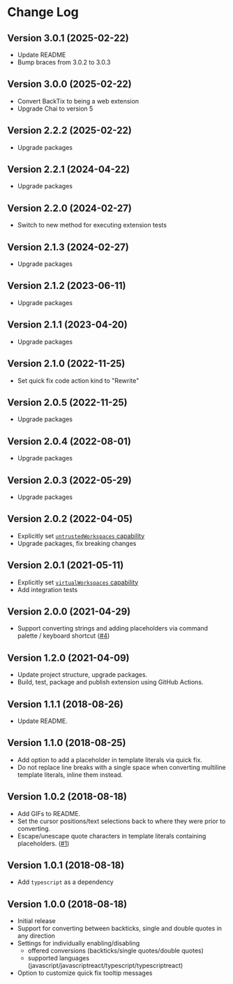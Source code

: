 # Change Log
## Version 3.0.1 (2025-02-22)
- Update README
- Bump braces from 3.0.2 to 3.0.3

## Version 3.0.0 (2025-02-22)
- Convert BackTix to being a web extension
- Upgrade Chai to version 5

## Version 2.2.2 (2025-02-22)
- Upgrade packages

## Version 2.2.1 (2024-04-22)
- Upgrade packages

## Version 2.2.0 (2024-02-27)
- Switch to new method for executing extension tests

## Version 2.1.3 (2024-02-27)
- Upgrade packages

## Version 2.1.2 (2023-06-11)
- Upgrade packages

## Version 2.1.1 (2023-04-20)
- Upgrade packages

## Version 2.1.0 (2022-11-25)
- Set quick fix code action kind to "Rewrite"

## Version 2.0.5 (2022-11-25)
- Upgrade packages

## Version 2.0.4 (2022-08-01)
- Upgrade packages

## Version 2.0.3 (2022-05-29)
- Upgrade packages

## Version 2.0.2 (2022-04-05)
- Explicitly set [`untrustedWorkspaces` capability][u_1.56_1]
- Upgrade packages, fix breaking changes

## Version 2.0.1 (2021-05-11)
- Explicitly set [`virtualWorkspaces` capability][u_1.56_1]
- Add integration tests

## Version 2.0.0 (2021-04-29)
- Support converting strings and adding placeholders via command palette / keyboard shortcut ([#4][i4])

## Version 1.2.0 (2021-04-09)
- Update project structure, upgrade packages.
- Build, test, package and publish extension using GitHub Actions.

## Version 1.1.1 (2018-08-26)
- Update README.

## Version 1.1.0 (2018-08-25)
- Add option to add a placeholder in template literals via quick fix.
- Do not replace line breaks with a single space when converting multiline template literals, inline them instead.

## Version 1.0.2 (2018-08-18)
- Add GIFs to README.
- Set the cursor positions/text selections back to where they were prior to converting.
- Escape/unescape quote characters in template literals containing placeholders. ([#1][i1])

## Version 1.0.1 (2018-08-18)
- Add `typescript` as a dependency

## Version 1.0.0 (2018-08-18)
- Initial release
- Support for converting between backticks, single and double quotes in any direction
- Settings for individually enabling/disabling
  - offered conversions (backticks/single quotes/double quotes)
  - supported languages (javascript/javascriptreact/typescript/typescriptreact)
- Option to customize quick fix tooltip messages



[i1]: https://github.com/adiessl/vscode-backtix/issues/1
[i4]: https://github.com/adiessl/vscode-backtix/issues/4

[u_1.56_1]: https://code.visualstudio.com/updates/v1_56#_define-whether-your-extension-supports-a-virtual-workspace
[u_1.56_2]: https://code.visualstudio.com/updates/v1_56#_workspace-trust-extension-api
